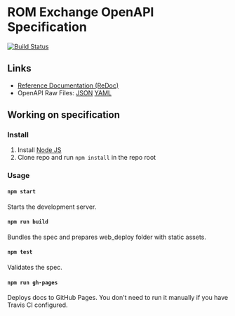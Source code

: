 # ROM Exchange OpenAPI Specification
[![Build Status](https://travis-ci.com/JessicaYeh/rom-exchange-openapi.svg?branch=master)](https://travis-ci.com/JessicaYeh/rom-exchange-openapi)

## Links

- [Reference Documentation (ReDoc)](https://jessicayeh.github.io/rom-exchange-openapi/)
- OpenAPI Raw Files: [JSON](https://jessicayeh.github.io/rom-exchange-openapi/openapi.json) [YAML](https://jessicayeh.github.io/rom-exchange-openapi/openapi.yaml)

## Working on specification
### Install

1. Install [Node JS](https://nodejs.org/)
2. Clone repo and run `npm install` in the repo root

### Usage

#### `npm start`
Starts the development server.

#### `npm run build`
Bundles the spec and prepares web_deploy folder with static assets.

#### `npm test`
Validates the spec.

#### `npm run gh-pages`
Deploys docs to GitHub Pages. You don't need to run it manually if you have Travis CI configured.
